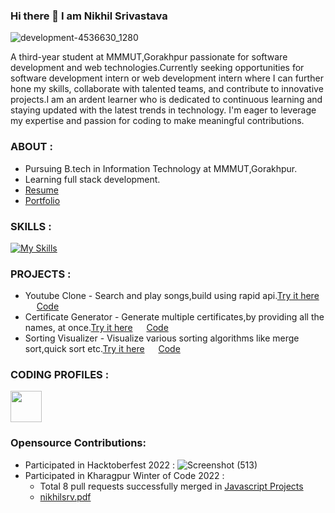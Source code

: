 ### Hi there 👋 I am Nikhil Srivastava
![development-4536630_1280](https://github.com/nikhilsrv/nikhilsrv/assets/108658668/b4eae534-5a9f-4648-9736-70c25e33d89c)


A third-year student at MMMUT,Gorakhpur  passionate for software development and web technologies.Currently seeking opportunities for software development intern or web development intern where I can further hone my skills, collaborate with talented teams, and contribute to innovative projects.I am an ardent learner who is dedicated to continuous learning and staying updated with the latest trends in technology. I'm eager to leverage my expertise and passion for coding to make meaningful contributions.

### ABOUT :
* Pursuing B.tech in Information Technology at MMMUT,Gorakhpur.
* Learning full stack development.
* [Resume](https://drive.google.com/file/d/1WSEKl2LQeC-3smx9-wqX6JDrgv2f_vD-/view?usp=sharing)
* [Portfolio](https://www.nikhilsrv.page/)

### SKILLS :
[![My Skills](https://skillicons.dev/icons?i=c,cpp,python,java,html,css,tailwindcss,javascript,react,nodejs,express,mongodb,&theme=light)](https://skillicons.dev)

### PROJECTS :
* Youtube Clone - Search and play songs,build using rapid api.[Try it here](https://transcendent-crostata-c31ecd.netlify.app/) &emsp; [Code](https://github.com/nikhilsrv/YouTube-Clone)
* Certificate Generator - Generate multiple certificates,by providing all the names, at once.[Try it here](https://certificate-generator-c1wk.onrender.com/) &emsp;  [Code](https://github.com/nikhilsrv/Certificate-Generator)
* Sorting Visualizer - Visualize various sorting algorithms like merge sort,quick sort etc.[Try it here](https://nikhilsrv.github.io/sorting-visulaizer/) &emsp;  [Code](https://github.com/nikhilsrv/sorting-visualizer)

### CODING PROFILES :
<a href="https://leetcode.com/nikhilsrv2017/"><img src="https://user-images.githubusercontent.com/63964149/152531278-5e01909d-0c2e-412a-8acc-4a06863c244d.png" width="50"></img></a> 
### Opensource Contributions:
* Participated in Hacktoberfest 2022 :
![Screenshot (513)](https://user-images.githubusercontent.com/108658668/210163610-41369558-9b67-4dad-89a7-5d9c4d0303e8.png)
* Participated in Kharagpur Winter of Code 2022 :
  * Total 8 pull requests successfully merged in [Javascript Projects](https://github.com/Shweta2024/JavaScript-Projects)
  * [nikhilsrv.pdf](https://github.com/nikhilsrv/nikhilsrv/files/14551813/nikhilsrv.pdf)


